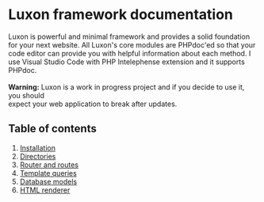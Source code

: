 # Luxon framework documentation
Luxon is powerful and minimal framework and provides a solid foundation for your next website. 
All Luxon's core modules are PHPdoc'ed so that your code editor can provide you with helpful information about each method. 
I use Visual Studio Code with PHP Intelephense extension and it supports PHPdoc.\
\
**Warning:** Luxon is a work in progress project and if you decide to use it, you should\
expect your web application to break after updates.

## Table of contents
1. [Installation](docs/1-installation.md)
2. [Directories](docs/2-directories.md)
3. [Router and routes](docs/3-router-and-routes.md)
4. [Template queries](docs/4-template-queries.md)
5. [Database models](docs/5-database-models.md)
6. [HTML renderer](docs/6-html-renderer.md)